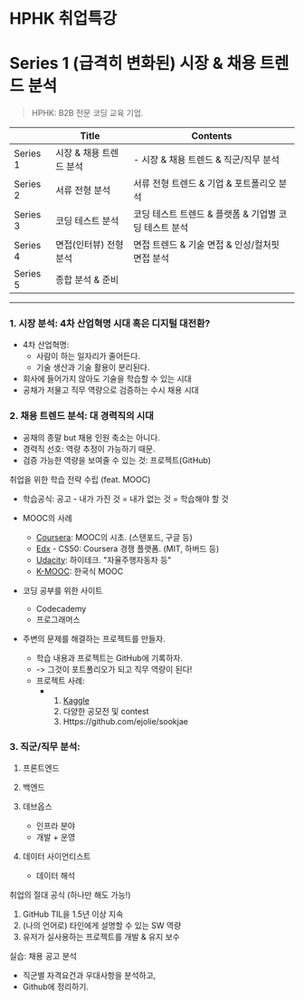 # HPHK 취업특강

# Series 1 (급격히 변화된) 시장 & 채용 트렌드 분석

> HPHK: B2B 전문 코딩 교육 기업.

|          | Title                   | Contents                                              |
| -------- | ----------------------- | ----------------------------------------------------- |
| Series 1 | 시장 & 채용 트렌드 분석 | - 시장 & 채용 트렌드 & 직군/직무 분석                 |
| Series 2 | 서류 전형 분석          | 서류 전형 트렌드 & 기업 & 포트폴리오 분석             |
| Series 3 | 코딩 테스트 분석        | 코딩 테스트 트렌드 & 플랫폼 & 기업별 코딩 테스트 분석 |
| Series 4 | 면접(인터뷰) 전형 분석  | 면접 트렌드 & 기술 면접 & 인성/컬처핏 면접 분석       |
| Series 5 | 종합 분석 & 준비        |                                                       |

***

### 1. 시장 분석: 4차 산업혁명 시대 혹은 디지털 대전환?

- 4차 산업혁명: 
  - 사람이 하는 일자리가 줄어든다. 
  - 기술 생산과 기술 활용이 분리된다.
- 회사에 들어가지 않아도 기술을 학습할 수 있는 시대
- 공채가 저물고 직무 역량으로 검증하는 수시 채용 시대

### 2. 채용 트렌드 분석: 대 경력직의 시대

- 공채의 종말 but 채용 인원 축소는 아니다.
- 경력직 선호: 역량 추정이 가능하기 때문.
- 검증 가능한 역량을 보여줄 수 있는 것: 프로젝트(GitHub)



취업을 위한 학습 전략 수립 (feat. MOOC)

- 학습공식: 공고 - 내가 가진 것 = 내가 없는 것 = 학습해야 할 것
- MOOC의 사례
  - [Coursera](https://www.coursera.org/): MOOC의 시초. (스탠포드, 구글 등)
  - [Edx](https://www.edx.org/) - CS50: Coursera 경쟁 플랫폼. (MIT, 하버드 등)
  - [Udacity](https://www.udacity.com/): 하이테크. "자율주행자동차 등"
  - [K-MOOC](https://www.kmooc.kr/): 한국식 MOOC

- 코딩 공부를 위한 사이트
  - Codecademy
  - 프로그래머스

- 주변의 문제를 해결하는 프로젝트를 만들자.
  - 학습 내용과 프로젝트는 GitHub에 기록하자.
  - -> 그것이 포트폴리오가 되고 직무 역량이 된다!
  - 프로젝트 사례: 
    - 1. [Kaggle](https://www.kaggle.com/)
      2. 다양한 공모전 및 contest
      3. Https://github.com/ejolie/sookjae




### 3. 직군/직무 분석:

1. 프론트엔드

2. 백엔드
3. 데브옵스
   - 인프라 분야
   - 개발 + 운영
4. 데이터 사이언티스트
   - 데이터 해석

취업의 절대 공식 (하나만 해도 가능!)

1. GitHub TIL을 1.5년 이상 지속
2. (나의 언어로) 타인에게 설명할 수 있는 SW 역량
3. 유저가 실사용하는 프로젝트를 개발 & 유지 보수



실습: 채용 공고 분석

- 직군별 자격요건과 우대사항을 분석하고,
- Github에 정리하기.
